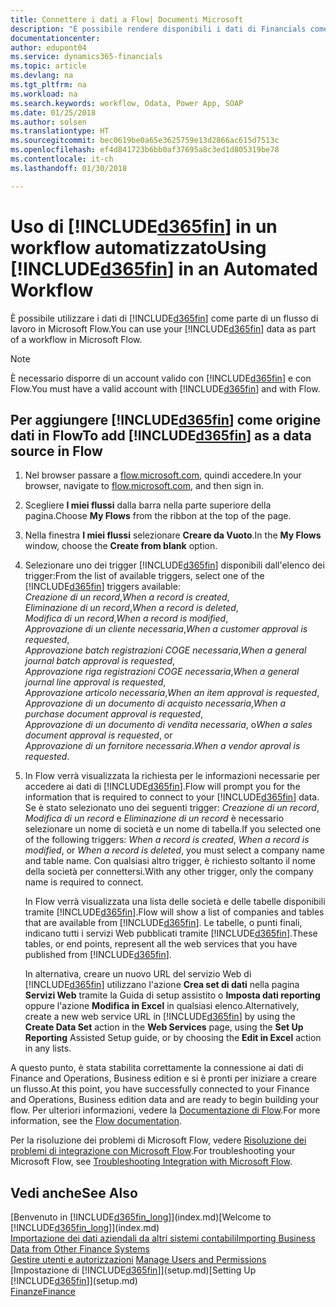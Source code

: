 ```yaml
---
title: Connettere i dati a Flow| Documenti Microsoft
description: "È possibile rendere disponibili i dati di Financials come origine dati e specificare un URL OData dei service Web per creare un workflow automatizzato."
documentationcenter: 
author: edupont04
ms.service: dynamics365-financials
ms.topic: article
ms.devlang: na
ms.tgt_pltfrm: na
ms.workload: na
ms.search.keywords: workflow, Odata, Power App, SOAP
ms.date: 01/25/2018
ms.author: solsen
ms.translationtype: HT
ms.sourcegitcommit: bec0619be0a65e3625759e13d2866ac615d7513c
ms.openlocfilehash: ef4d841723b6bb0af37695a8c3ed1d805319be78
ms.contentlocale: it-ch
ms.lasthandoff: 01/30/2018

---
```

# <a name="using-included365finincludesd365finmdmd-in-an-automated-workflow"></a><span data-ttu-id="9e5b8-103">Uso di [!INCLUDE[d365fin](includes/d365fin_md.md)] in un workflow automatizzato</span><span class="sxs-lookup"><span data-stu-id="9e5b8-103">Using [!INCLUDE[d365fin](includes/d365fin_md.md)] in an Automated Workflow</span></span>
<span data-ttu-id="9e5b8-104">È possibile utilizzare i dati di [!INCLUDE[d365fin](includes/d365fin_md.md)] come parte di un flusso di lavoro in Microsoft Flow.</span><span class="sxs-lookup"><span data-stu-id="9e5b8-104">You can use your [!INCLUDE[d365fin](includes/d365fin_md.md)] data as part of a workflow in Microsoft Flow.</span></span>  

> [!NOTE]  
>   <span data-ttu-id="9e5b8-105">È necessario disporre di un account valido con [!INCLUDE[d365fin](includes/d365fin_md.md)] e con Flow.</span><span class="sxs-lookup"><span data-stu-id="9e5b8-105">You must have a valid account with [!INCLUDE[d365fin](includes/d365fin_md.md)] and with Flow.</span></span>  

## <a name="to-add-included365finincludesd365finmdmd-as-a-data-source-in-flow"></a><span data-ttu-id="9e5b8-106">Per aggiungere [!INCLUDE[d365fin](includes/d365fin_md.md)] come origine dati in Flow</span><span class="sxs-lookup"><span data-stu-id="9e5b8-106">To add [!INCLUDE[d365fin](includes/d365fin_md.md)] as a data source in Flow</span></span>
1. <span data-ttu-id="9e5b8-107">Nel browser passare a [flow.microsoft.com](https://flow.microsoft.com/en-us/), quindi accedere.</span><span class="sxs-lookup"><span data-stu-id="9e5b8-107">In your browser, navigate to [flow.microsoft.com](https://flow.microsoft.com/en-us/), and then sign in.</span></span>
2. <span data-ttu-id="9e5b8-108">Scegliere **I miei flussi** dalla barra nella parte superiore della pagina.</span><span class="sxs-lookup"><span data-stu-id="9e5b8-108">Choose **My Flows** from the ribbon at the top of the page.</span></span>
3. <span data-ttu-id="9e5b8-109">Nella finestra **I miei flussi** selezionare **Creare da Vuoto**.</span><span class="sxs-lookup"><span data-stu-id="9e5b8-109">In the **My Flows** window, choose the **Create from blank** option.</span></span>
4. <span data-ttu-id="9e5b8-110">Selezionare uno dei trigger [!INCLUDE[d365fin](includes/d365fin_md.md)] disponibili dall'elenco dei trigger:</span><span class="sxs-lookup"><span data-stu-id="9e5b8-110">From the list of available triggers, select one of the [!INCLUDE[d365fin](includes/d365fin_md.md)] triggers available:</span></span>  
    <span data-ttu-id="9e5b8-111">*Creazione di un record*,</span><span class="sxs-lookup"><span data-stu-id="9e5b8-111">*When a record is created*,</span></span>  
    <span data-ttu-id="9e5b8-112">*Eliminazione di un record*,</span><span class="sxs-lookup"><span data-stu-id="9e5b8-112">*When a record is deleted*,</span></span>  
    <span data-ttu-id="9e5b8-113">*Modifica di un record*,</span><span class="sxs-lookup"><span data-stu-id="9e5b8-113">*When a record is modified*,</span></span>  
    <span data-ttu-id="9e5b8-114">*Approvazione di un cliente necessaria*,</span><span class="sxs-lookup"><span data-stu-id="9e5b8-114">*When a customer approval is requested*,</span></span>  
    <span data-ttu-id="9e5b8-115">*Approvazione batch registrazioni COGE necessaria*,</span><span class="sxs-lookup"><span data-stu-id="9e5b8-115">*When a general journal batch approval is requested*,</span></span>  
    <span data-ttu-id="9e5b8-116">*Approvazione riga registrazioni COGE necessaria*,</span><span class="sxs-lookup"><span data-stu-id="9e5b8-116">*When a general journal line approval is requested*,</span></span>  
    <span data-ttu-id="9e5b8-117">*Approvazione articolo necessaria*,</span><span class="sxs-lookup"><span data-stu-id="9e5b8-117">*When an item approval is requested*,</span></span>  
    <span data-ttu-id="9e5b8-118">*Approvazione di un documento di acquisto necessaria*,</span><span class="sxs-lookup"><span data-stu-id="9e5b8-118">*When a purchase document approval is requested*,</span></span>  
    <span data-ttu-id="9e5b8-119">*Approvazione di un documento di vendita necessaria*, o</span><span class="sxs-lookup"><span data-stu-id="9e5b8-119">*When a sales document approval is requested*, or</span></span>  
    <span data-ttu-id="9e5b8-120">*Approvazione di un fornitore necessaria*.</span><span class="sxs-lookup"><span data-stu-id="9e5b8-120">*When a vendor aproval is requested*.</span></span>
5. <span data-ttu-id="9e5b8-121">In Flow verrà visualizzata la richiesta per le informazioni necessarie per accedere ai dati di [!INCLUDE[d365fin](includes/d365fin_md.md)].</span><span class="sxs-lookup"><span data-stu-id="9e5b8-121">Flow will prompt you for the information that is required to connect to your [!INCLUDE[d365fin](includes/d365fin_md.md)] data.</span></span> <span data-ttu-id="9e5b8-122">Se è stato selezionato uno dei seguenti trigger: *Creazione di un record*, *Modifica di un record* e *Eliminazione di un record* è necessario selezionare un nome di società e un nome di tabella.</span><span class="sxs-lookup"><span data-stu-id="9e5b8-122">If you selected one of the following triggers: *When a record is created*, *When a record is modified*, or *When a record is deleted*, you must select a company name and table name.</span></span> <span data-ttu-id="9e5b8-123">Con qualsiasi altro trigger, è richiesto soltanto il nome della società per connettersi.</span><span class="sxs-lookup"><span data-stu-id="9e5b8-123">With any other trigger, only the company name is required to connect.</span></span>

   <span data-ttu-id="9e5b8-124">In Flow verrà visualizzata una lista delle società e delle tabelle disponibili tramite [!INCLUDE[d365fin](includes/d365fin_md.md)].</span><span class="sxs-lookup"><span data-stu-id="9e5b8-124">Flow will show a list of companies and tables that are available from [!INCLUDE[d365fin](includes/d365fin_md.md)].</span></span> <span data-ttu-id="9e5b8-125">Le tabelle, o punti finali, indicano tutti i servizi Web pubblicati tramite [!INCLUDE[d365fin](includes/d365fin_md.md)].</span><span class="sxs-lookup"><span data-stu-id="9e5b8-125">These tables, or end points, represent all the web services that you have published from [!INCLUDE[d365fin](includes/d365fin_md.md)].</span></span>

   <span data-ttu-id="9e5b8-126">In alternativa, creare un nuovo URL del servizio Web di [!INCLUDE[d365fin](includes/d365fin_md.md)] utilizzano l'azione **Crea set di dati** nella pagina **Servizi Web** tramite la Guida di setup assistito o **Imposta dati reporting** oppure l'azione **Modifica in Excel** in qualsiasi elenco.</span><span class="sxs-lookup"><span data-stu-id="9e5b8-126">Alternatively, create a new web service URL in [!INCLUDE[d365fin](includes/d365fin_md.md)] by using the **Create Data Set** action in the **Web Services** page, using the **Set Up Reporting** Assisted Setup guide, or by choosing the **Edit in Excel** action in any lists.</span></span>

<span data-ttu-id="9e5b8-127">A questo punto, è stata stabilita correttamente la connessione ai dati di Finance and Operations, Business edition e si è pronti per iniziare a creare un flusso.</span><span class="sxs-lookup"><span data-stu-id="9e5b8-127">At this point, you have successfully connected to your Finance and Operations, Business edition data and are ready to begin building your flow.</span></span> <span data-ttu-id="9e5b8-128">Per ulteriori informazioni, vedere la [Documentazione di Flow](https://flow.microsoft.com/documentation/getting-started/).</span><span class="sxs-lookup"><span data-stu-id="9e5b8-128">For more information, see the [Flow documentation](https://flow.microsoft.com/documentation/getting-started/).</span></span>

<span data-ttu-id="9e5b8-129">Per la risoluzione dei problemi di Microsoft Flow, vedere [Risoluzione dei problemi di integrazione con Microsoft Flow](across-troubleshooting-how-use-financials-data-source-flow.md).</span><span class="sxs-lookup"><span data-stu-id="9e5b8-129">For troubleshooting your Microsoft Flow, see [Troubleshooting Integration with Microsoft Flow](across-troubleshooting-how-use-financials-data-source-flow.md).</span></span>

## <a name="see-also"></a><span data-ttu-id="9e5b8-130">Vedi anche</span><span class="sxs-lookup"><span data-stu-id="9e5b8-130">See Also</span></span>
<span data-ttu-id="9e5b8-131">[Benvenuto in [!INCLUDE[d365fin_long](includes/d365fin_long_md.md)]](index.md)</span><span class="sxs-lookup"><span data-stu-id="9e5b8-131">[Welcome to [!INCLUDE[d365fin_long](includes/d365fin_long_md.md)]](index.md)</span></span>  
[<span data-ttu-id="9e5b8-132">Importazione dei dati aziendali da altri sistemi contabili</span><span class="sxs-lookup"><span data-stu-id="9e5b8-132">Importing Business Data from Other Finance Systems</span></span>](upload-data.md)  
<span data-ttu-id="9e5b8-133">[Gestire utenti e autorizzazioni](ui-how-users-permissions.md)  </span><span class="sxs-lookup"><span data-stu-id="9e5b8-133">[Manage Users and Permissions](ui-how-users-permissions.md)  </span></span>  
<span data-ttu-id="9e5b8-134">[Impostazione di [!INCLUDE[d365fin](includes/d365fin_md.md)]](setup.md)</span><span class="sxs-lookup"><span data-stu-id="9e5b8-134">[Setting Up [!INCLUDE[d365fin](includes/d365fin_md.md)]](setup.md)</span></span>  
[<span data-ttu-id="9e5b8-135">Finanze</span><span class="sxs-lookup"><span data-stu-id="9e5b8-135">Finance</span></span>](finance.md)  


